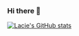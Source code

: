### Hi there 👋

<!-- ![](https://github.com/lacie-life/github-stats/blob/master/generated/languages.svg)  -->


[![Lacie's GitHub stats](https://github-readme-stats.vercel.app/api?username=lacie-life)](https://github.com/anuraghazra/github-readme-stats)  


<!--
**lacie-life/lacie-life** is a ✨ _special_ ✨ repository because its `README.md` (this file) appears on your GitHub profile.

Here are some ideas to get you started:

- 🔭 I’m currently working on ...
- 🌱 I’m currently learning ...
- 👯 I’m looking to collaborate on ...
- 🤔 I’m looking for help with ...
- 💬 Ask me about ...
- 📫 How to reach me: ...
- 😄 Pronouns: ...
- ⚡ Fun fact: ...
-->
